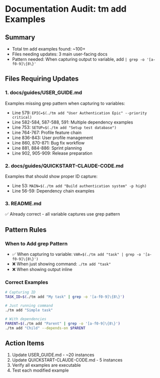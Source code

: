 # Documentation Audit: tm add Examples

## Summary
- Total tm add examples found: ~100+
- Files needing updates: 3 main user-facing docs
- Pattern needed: When capturing output to variable, add `| grep -o '[a-f0-9]\{8\}'`

## Files Requiring Updates

### 1. docs/guides/USER_GUIDE.md
Examples missing grep pattern when capturing to variables:
- Line 579: `EPIC=$(./tm add "User Authentication Epic" --priority critical)`
- Line 582-584, 587-588, 591: Multiple dependency examples
- Line 753: `SETUP=$(./tm add "Setup test database")`
- Line 764-767: Profile feature chain
- Line 836-843: User profile management
- Line 860, 870-871: Bug fix workflow
- Line 881, 884-886: Sprint planning
- Line 902, 905-909: Release preparation

### 2. docs/guides/QUICKSTART-CLAUDE-CODE.md
Examples that should show proper ID capture:
- Line 53: `MAIN=$(./tm add "Build authentication system" -p high)`
- Line 56-59: Dependency chain examples

### 3. README.md
✅ Already correct - all variable captures use grep pattern

## Pattern Rules

### When to Add grep Pattern
- ✅ When capturing to variable: `VAR=$(./tm add "task" | grep -o '[a-f0-9]\{8\}')`
- ❌ When just showing command: `./tm add "task"`
- ❌ When showing output inline

### Correct Examples
```bash
# Capturing ID
TASK_ID=$(./tm add "My task" | grep -o '[a-f0-9]\{8\}')

# Just running command
./tm add "Simple task"

# With dependencies
PARENT=$(./tm add "Parent" | grep -o '[a-f0-9]\{8\}')
./tm add "Child" --depends-on $PARENT
```

## Action Items
1. Update USER_GUIDE.md - ~20 instances
2. Update QUICKSTART-CLAUDE-CODE.md - 5 instances  
3. Verify all examples are executable
4. Test each modified example